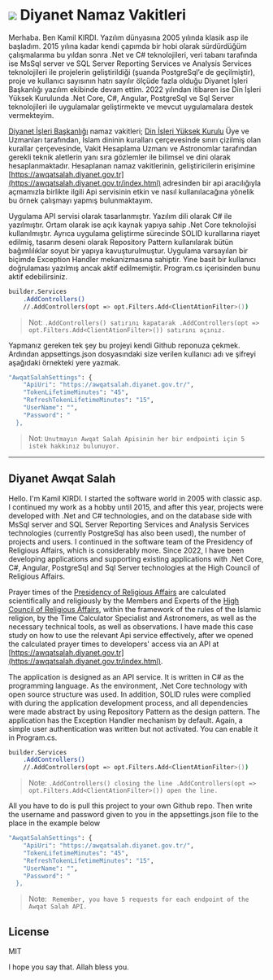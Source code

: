 # ![](https://upload.wikimedia.org/wikipedia/commons/thumb/4/46/Diyanet_%C4%B0%C5%9Fleri_Ba%C5%9Fkanl%C4%B1%C4%9F%C4%B1_yeni_logo.svg/64px-Diyanet_%C4%B0%C5%9Fleri_Ba%C5%9Fkanl%C4%B1%C4%9F%C4%B1_yeni_logo.svg.png) Diyanet Namaz Vakitleri 

Merhaba. Ben Kamil KIRDI. Yazılım dünyasına 2005 yılında klasik asp ile başladım. 2015 yılına kadar kendi çapımda bir hobi olarak sürdürdüğüm çalışmalarıma bu yıldan sonra .Net ve C# teknolojileri, veri tabanı tarafında ise MsSql server ve SQL Server Reporting Services ve Analysis Services teknolojileri ile  projelerin geliştirildiği (şuanda PostgreSql’e de geçilmiştir), proje ve kullanıcı sayısının hatrı sayılır ölçüde fazla olduğu Diyanet İşleri Başkanlığı yazılım ekibinde devam ettim. 2022 yılından itibaren ise Din İşleri Yüksek Kurulunda .Net Core, C#, Angular, PostgreSql ve Sql Server teknolojileri ile uygulamalar geliştirmekte ve mevcut uygulamalara destek vermekteyim.

[Diyanet İşleri Başkanlığı](https://www.diyanet.gov.tr/) namaz vakitleri; [Din İşleri Yüksek Kurulu](https://kurul.diyanet.gov.tr/) Üye ve Uzmanları tarafından, İslam dininin kuralları çerçevesinde sınırı çizilmiş olan kurallar çerçevesinde, Vakit Hesaplama Uzmanı ve Astronomlar tarafından gerekli teknik aletlerin yanı sıra gözlemler ile bilimsel ve dini olarak hesaplanmaktadır. Hesaplanan namaz vakitlerinin, geliştiricilerin erişimine [https://awqatsalah.diyanet.gov.tr](https://awqatsalah.diyanet.gov.tr/index.html) adresinden bir api aracılığıyla açmamızla birlikte ilgili Api servisinin etkin ve nasıl kullanılacağına yönelik bu örnek çalışmayı yapmış bulunmaktayım. 

Uygulama API servisi olarak tasarlanmıştır. Yazılım dili olarak C# ile yazılmıştır. Ortam olarak ise açık kaynak yapıya sahip .Net Core  teknolojisi kullanılmıştır. Ayrıca uygulama geliştirme sürecinde SOLID kurallarına riayet edilmiş, tasarım deseni olarak Repository Pattern kullanılarak bütün bağımlılıklar soyut bir yapıya kavuşturulmuştur. Uygulama varsayılan bir biçimde Exception Handler mekanizmasına sahiptir. Yine basit bir kullanıcı doğrulaması yazılmış ancak aktif edilmemiştir. Program.cs içerisinden bunu aktif edebilirsiniz. 
```sh
builder.Services
    .AddControllers()
    //.AddControllers(opt => opt.Filters.Add<ClientAtionFilter>())
```
> Not: `.AddControllers() satırını kapatarak .AddControllers(opt => opt.Filters.Add<ClientAtionFilter>()) satırını açınız.`

Yapmanız gereken tek şey bu projeyi kendi Github reponuza çekmek. Ardından appsettings.json dosyasındaki size verilen kullanıcı adı ve şifreyi aşağıdaki örnekteki yere yazmak.

```sh
"AwqatSalahSettings": {
    "ApiUri": "https://awqatsalah.diyanet.gov.tr/",
    "TokenLifetimeMinutes": "45",
    "RefreshTokenLifetimeMinutes": "15",
    "UserName": "",
    "Password": "
  },
```
> Not: `Unutmayın Awqat Salah Apisinin her bir endpointi için 5 istek hakkınız bulunuyor.`
---------------------------------------------

## Diyanet Awqat Salah

Hello. I'm Kamil KIRDI. I started the software world in 2005 with classic asp. I continued my work as a hobby until 2015, and after this year, projects were developed with .Net and C# technologies, and on the database side with MsSql server and SQL Server Reporting Services and Analysis Services technologies (currently PostgreSql has also been used), the number of projects and users. I continued in the software team of the Presidency of Religious Affairs, which is considerably more. Since 2022, I have been developing applications and supporting existing applications with .Net Core, C#, Angular, PostgreSql and Sql Server technologies at the High Council of Religious Affairs.

Prayer times of the [Presidency of Religious Affairs](https://www.diyanet.gov.tr/) are calculated scientifically and religiously by the Members and Experts of the [High Council of Religious Affairs](https://kurul.diyanet.gov.tr/), within the framework of the rules of the Islamic religion, by the Time Calculator Specialist and Astronomers, as well as the necessary technical tools, as well as observations. 
I have made this case study on how to use the relevant Api service effectively, after we opened the calculated prayer times to developers' access via an API at [https://awqatsalah.diyanet.gov.tr](https://awqatsalah.diyanet.gov.tr/index.html).

The application is designed as an API service. It is written in C# as the programming language. As the environment, .Net Core technology with open source structure was used. In addition, SOLID rules were complied with during the application development process, and all dependencies were made abstract by using Repository Pattern as the design pattern. The application has the Exception Handler mechanism by default. Again, a simple user authentication was written but not activated. You can enable it in Program.cs.
```sh
builder.Services
    .AddControllers()
    //.AddControllers(opt => opt.Filters.Add<ClientAtionFilter>())
```
> Note: `.AddControllers() closing the line .AddControllers(opt => opt.Filters.Add<ClientAtionFilter>()) open the line.`

All you have to do is pull this project to your own Github repo. Then write the username and password given to you in the appsettings.json file to the place in the example below

```sh
"AwqatSalahSettings": {
    "ApiUri": "https://awqatsalah.diyanet.gov.tr/",
    "TokenLifetimeMinutes": "45",
    "RefreshTokenLifetimeMinutes": "15",
    "UserName": "",
    "Password": "
  },
```
> Note: ` Remember, you have 5 requests for each endpoint of the Awqat Salah API.`

## License
MIT

I hope you say that. Allah bless you.
